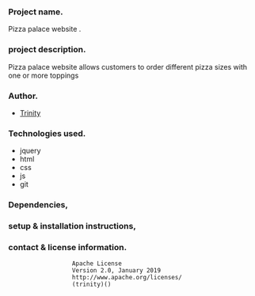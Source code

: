 ###  Project name.
 Pizza palace website .

###  project description.
Pizza palace website allows customers to order different pizza sizes with one or more toppings


###  Author.
- [Trinity](https://github.com/Trinityrace/wk4pizza)


###  Technologies used.
- jquery
- html
- css 
- js
- git 

###  Dependencies,

###  setup & installation instructions,

###  contact & license information.
                      Apache License
                      Version 2.0, January 2019
                      http://www.apache.org/licenses/
                      (trinity)()